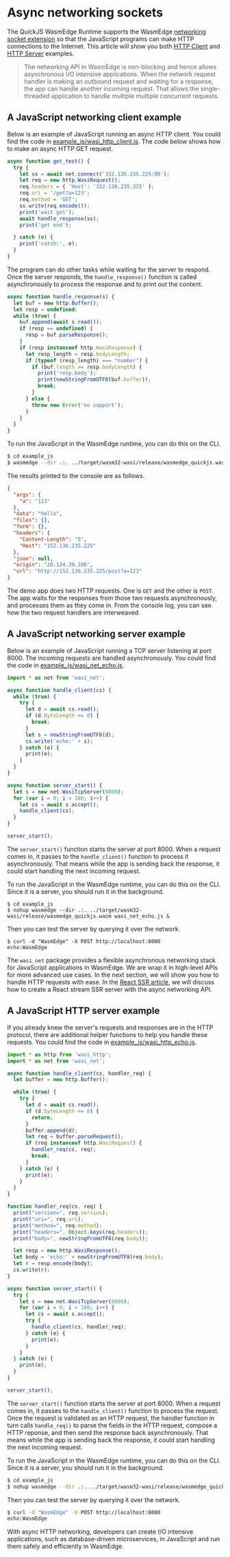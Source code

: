 # Async networking sockets

The QuickJS WasmEdge Runtime supports the WasmEdge [networking socket extension](https://github.com/second-state/wasmedge_wasi_socket) so that the JavaScript programs can make HTTP connections to the Internet. This article will show you both [HTTP Client](https://github.com/second-state/wasmedge-quickjs/blob/main/example_js/wasi_http_client.js) and [HTTP Server](https://github.com/second-state/wasmedge-quickjs/blob/main/example_js/wasi_http_echo.js) examples.

> The networking API in WasmEdge is non-blocking and hence allows asynchronous I/O intensive applications. When the network request handler is making an outbound request and waiting for a response, the app can handle another incoming request. That allows the single-threaded application to handle multiple multiple concurrent requests.

## A JavaScript networking client example

Below is an example of JavaScript running an async HTTP client. You could find the code in [example_js/wasi_http_client.js](https://github.com/second-state/wasmedge-quickjs/blob/main/example_js/wasi_http_client.js). The code below shows how to make an async HTTP GET request.

```javascript
async function get_test() {
  try {
    let ss = await net.connect('152.136.235.225:80');
    let req = new http.WasiRequest();
    req.headers = { 'Host': '152.136.235.225' };
    req.uri = '/get?a=123';
    req.method = 'GET';
    ss.write(req.encode());
    print('wait get');
    await handle_response(ss);
    print('get end');

  } catch (e) {
    print('catch:', e);
  }
}
```

The program can do other tasks while waiting for the server to respond. Once the server responds, the `handle_response()` function is called asynchronously to process the response and to print out the content.

```javascript
async function handle_response(s) {
  let buf = new http.Buffer();
  let resp = undefined;
  while (true) {
    buf.append(await s.read());
    if (resp == undefined) {
      resp = buf.parseResponse();
    }
    if (resp instanceof http.WasiResponse) {
      let resp_length = resp.bodyLength;
      if (typeof (resp_length) === "number") {
        if (buf.length >= resp.bodyLength) {
          print('resp.body');
          print(newStringFromUTF8(buf.buffer));
          break;
        }
      } else {
        throw new Error('no support');
      }
    }
  }
}
```

To run the JavaScript in the WasmEdge runtime, you can do this on the CLI.

```bash
$ cd example_js
$ wasmedge --dir .:. ../target/wasm32-wasi/release/wasmedge_quickjs.wasm wasi_http_client.js
```

The results printed to the console are as follows.

```json
{
  "args": {
    "a": "123"
  }, 
  "data": "hello", 
  "files": {}, 
  "form": {}, 
  "headers": {
    "Content-Length": "5", 
    "Host": "152.136.235.225"
  }, 
  "json": null, 
  "origin": "20.124.39.106", 
  "url": "http://152.136.235.225/post?a=123"
}
```

The demo app does two HTTP requests. One is `GET` and the other is `POST`. The app waits for the responses from those two requests asynchronously, and processes them as they come in. From the console log, you can see how the two request handlers are interweaved.

## A JavaScript networking server example

Below is an example of JavaScript running a TCP server listening at port 8000. The incoming requests are handled asynchronously. You could find the code in [example_js/wasi_net_echo.js](https://github.com/second-state/wasmedge-quickjs/blob/main/example_js/wasi_net_echo.js).

```javascript
import * as net from 'wasi_net';

async function handle_client(cs) {
  while (true) {
    try {
      let d = await cs.read();
      if (d.byteLength <= 0) {
        break;
      }
      let s = newStringFromUTF8(d);
      cs.write('echo:' + s);
    } catch (e) {
      print(e);
    }
  }
}

async function server_start() {
  let s = new net.WasiTcpServer(8000);
  for (var i = 0; i < 100; i++) {
    let cs = await s.accept();
    handle_client(cs);
  }
}

server_start();
```

The `server_start()` function starts the server at port 8000. When a request comes in, it passes to the `handle_client()` function to process it asynchronously. That means while the app is sending back the response, it could start handling the next incoming request.

To run the JavaScript in the WasmEdge runtime, you can do this on the CLI. Since it is a server, you should run it in the background.

```
$ cd example_js
$ nohup wasmedge --dir .:. ../target/wasm32-wasi/release/wasmedge_quickjs.wasm wasi_net_echo.js &
```

Then you can test the server by querying it over the network.

```
$ curl -d "WasmEdge" -X POST http://localhost:8000
echo:WasmEdge
```

The `wasi_net` package provides a flexible asynchronous networking stack for JavaScript applications in WasmEdge. We are wrap it in high-level APIs for more advanced use cases. In the next section, we will show you how to handle HTTP requests with ease. In the [React SSR article](ssr.md), we will discuss how to create a React stream SSR server with the async networking API.

## A JavaScript HTTP server example

If you already knew the server's requests and responses are in the HTTP protocol, there are additional helper functions to help you handle these requests. You could find the code in [example_js/wasi_http_echo.js](https://github.com/second-state/wasmedge-quickjs/blob/main/example_js/wasi_http_echo.js).

```javascript
import * as http from 'wasi_http';
import * as net from 'wasi_net';

async function handle_client(cs, handler_req) {
  let buffer = new http.Buffer();

  while (true) {
    try {
      let d = await cs.read();
      if (d.byteLength <= 0) {
        return;
      }
      buffer.append(d);
      let req = buffer.parseRequest();
      if (req instanceof http.WasiRequest) {
        handler_req(cs, req);
        break;
      }
    } catch (e) {
      print(e);
    }
  }
}

function handler_req(cs, req) {
  print("version=", req.version);
  print("uri=", req.uri);
  print("method=", req.method);
  print("headers=", Object.keys(req.headers));
  print("body=", newStringFromUTF8(req.body));

  let resp = new http.WasiResponse();
  let body = 'echo:' + newStringFromUTF8(req.body);
  let r = resp.encode(body);
  cs.write(r);
}

async function server_start() {
  try {
    let s = new net.WasiTcpServer(8000);
    for (var i = 0; i < 100; i++) {
      let cs = await s.accept();
      try {
        handle_client(cs, handler_req);
      } catch (e) {
        print(e);
      }
    }
  } catch (e) {
    print(e);
  }
}

server_start();
```

The `server_start()` function starts the server at port 8000. When a request comes in, it passes to the `handle_client()` function to process the request. Once the request is validated as an HTTP request, the handler function in turn calls `handle_req()` to parse the fields in the HTTP request, compose a HTTP reponse, and then send the response back asynchronously. That means while the app is sending back the response, it could start handling the next incoming request.

To run the JavaScript in the WasmEdge runtime, you can do this on the CLI. Since it is a server, you should run it in the background.

```bash
$ cd example_js
$ nohup wasmedge --dir .:. ../target/wasm32-wasi/release/wasmedge_quickjs.wasm wasi_http_echo.js &
```

Then you can test the server by querying it over the network.

```bash
$ curl -d "WasmEdge" -X POST http://localhost:8000
echo:WasmEdge
```

With async HTTP networking, developers can create I/O intensive applications, such as database-driven microservices, in JavaScript and run them safely and efficiently in WasmEdge.

